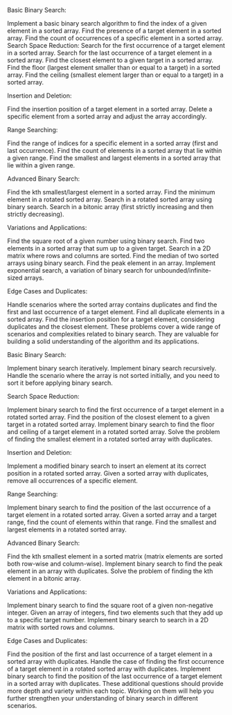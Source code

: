 Basic Binary Search:

Implement a basic binary search algorithm to find the index of a given element in a sorted array.
Find the presence of a target element in a sorted array.
Find the count of occurrences of a specific element in a sorted array.
Search Space Reduction:
Search for the first occurrence of a target element in a sorted array.
Search for the last occurrence of a target element in a sorted array.
Find the closest element to a given target in a sorted array.
Find the floor (largest element smaller than or equal to a target) in a sorted array.
Find the ceiling (smallest element larger than or equal to a target) in a sorted array.

Insertion and Deletion:

Find the insertion position of a target element in a sorted array.
Delete a specific element from a sorted array and adjust the array accordingly.

Range Searching:

Find the range of indices for a specific element in a sorted array (first and last occurrence).
Find the count of elements in a sorted array that lie within a given range.
Find the smallest and largest elements in a sorted array that lie within a given range.

Advanced Binary Search:

Find the kth smallest/largest element in a sorted array.
Find the minimum element in a rotated sorted array.
Search in a rotated sorted array using binary search.
Search in a bitonic array (first strictly increasing and then strictly decreasing).

Variations and Applications:

Find the square root of a given number using binary search.
Find two elements in a sorted array that sum up to a given target.
Search in a 2D matrix where rows and columns are sorted.
Find the median of two sorted arrays using binary search.
Find the peak element in an array.
Implement exponential search, a variation of binary search for unbounded/infinite-sized arrays.

Edge Cases and Duplicates:

Handle scenarios where the sorted array contains duplicates and find the first and last occurrence of a target element.
Find all duplicate elements in a sorted array.
Find the insertion position for a target element, considering duplicates and the closest element.
These problems cover a wide range of scenarios and complexities related to binary search. They are valuable for building a solid understanding of the algorithm and its applications.

Basic Binary Search:

Implement binary search iteratively.
Implement binary search recursively.
Handle the scenario where the array is not sorted initially, and you need to sort it before applying binary search.

Search Space Reduction:

Implement binary search to find the first occurrence of a target element in a rotated sorted array.
Find the position of the closest element to a given target in a rotated sorted array.
Implement binary search to find the floor and ceiling of a target element in a rotated sorted array.
Solve the problem of finding the smallest element in a rotated sorted array with duplicates.

Insertion and Deletion:

Implement a modified binary search to insert an element at its correct position in a rotated sorted array.
Given a sorted array with duplicates, remove all occurrences of a specific element.

Range Searching:

Implement binary search to find the position of the last occurrence of a target element in a rotated sorted array.
Given a sorted array and a target range, find the count of elements within that range.
Find the smallest and largest elements in a rotated sorted array.

Advanced Binary Search:

Find the kth smallest element in a sorted matrix (matrix elements are sorted both row-wise and column-wise).
Implement binary search to find the peak element in an array with duplicates.
Solve the problem of finding the kth element in a bitonic array.

Variations and Applications:

Implement binary search to find the square root of a given non-negative integer.
Given an array of integers, find two elements such that they add up to a specific target number.
Implement binary search to search in a 2D matrix with sorted rows and columns.

Edge Cases and Duplicates:

Find the position of the first and last occurrence of a target element in a sorted array with duplicates.
Handle the case of finding the first occurrence of a target element in a rotated sorted array with duplicates.
Implement binary search to find the position of the last occurrence of a target element in a sorted array with duplicates.
These additional questions should provide more depth and variety within each topic. Working on them will help you further strengthen your understanding of binary search in different scenarios.
